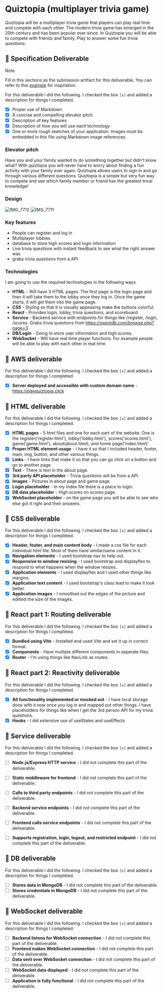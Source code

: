 # Quiztopia (multiplayer trivia game)


Quiztopia will be a multiplayer trivia game that players can play real time and compete with each other. The modern trivia game has emerged in the 20th century and has been popular ever since. In Quiztopia you will be able to compete with friends and family. Play to answer some fun trivia questions.

## 🚀 Specification Deliverable

> [!NOTE]
>  Fill in this sections as the submission artifact for this deliverable. You can refer to this [example](https://github.com/webprogramming260/startup-example/blob/main/README.md) for inspiration.

For this deliverable I did the following. I checked the box `[x]` and added a description for things I completed.

- [x] Proper use of Markdown
- [x] A concise and compelling elevator pitch
- [x] Description of key features
- [x] Description of how you will use each technology
- [x] One or more rough sketches of your application. Images must be embedded in this file using Markdown image references.

### Elevator pitch

Have you and your family wanted to do something together but didn't know what? With quiztopia you will never have to worry about finding a fun activity with your family ever again. Quiztopia allows users to sign in and go through various different questions. Quiztopia is a simple but very fun way to compete and see which family member or friend has the greatest trivai knowledge!

### Design
![IMG_7712](https://github.com/user-attachments/assets/2d86469a-5413-40d2-baae-5370ce5ba323)
![IMG_7711](https://github.com/user-attachments/assets/c81d2cf5-6cbb-4a46-a964-0a6b6fe4e861)

### Key features

- People can register and log in
- Multiplayer lobbies
- database to store high scores and login information
- Live trivia questions with instant feedback to see what the right answer was
- grabs trivia questions from a API

### Technologies

I am going to use the required technologies in the following ways.

- **HTML** - Will have 3 HTML pages. The first page is the login page and then it will take them to the lobby once they log in. Once the game starts, it will get them into the game page. 
- **CSS** - Styling so that it is visually appeasing make the buttons colorful. 
- **React** - Provides login, lobby, trivia questions, and scoreboard.
- **Service** - Backend service with endpoints for things like /register, /login, /scores. Grabs trivia questions from https://opentdb.com/browse.php?page=3
- **DB/Login** - Going to store user information and high scores. 
- **WebSocket** - Will have real time player functions. For example people will be able to play with each other in real time. 

## 🚀 AWS deliverable

For this deliverable I did the following. I checked the box `[x]` and added a description for things I completed.

- [x] **Server deployed and accessible with custom domain name** - https://playquiztopia.click

## 🚀 HTML deliverable

For this deliverable I did the following. I checked the box `[x]` and added a description for things I completed.

- [x] **HTML pages** - 5 html files and one for each part of the website. One is the register('register.html'), lobby('lobby.html'), scores('scores.html'), game('game.html'), about(about.html), and home page('index.html)'.
- [x] **Proper HTML element usage** - I have it so that I included header, footer, main, img, button, and other various things. 
- [x] **Links** - I have links that make it so that you can go click on a button and go to another page
- [X] **Text** - There is text in the about page.
- [X] **3rd party API placeholder** - Trivia questions will be from a API.
- [X] **Images** - Pictures in about page and game page. 
- [x] **Login placeholder** - In my Index file there is a place to login.
- [x] **DB data placeholder** - High scores on scores page.
- [x] **WebSocket placeholder** - on the game page you will be able to see who else got it right and their answers. 

## 🚀 CSS deliverable

For this deliverable I did the following. I checked the box `[x]` and added a description for things I completed.

- [x] **Header, footer, and main content body** - I made a css file for each individual html file. Most of them have similar/same content in it.
- [x] **Navigation elements** - I used bootstrap nav to help out.    
- [x] **Responsive to window resizing** - I used bootstrap and displayflex to respond to what happens when the window resizes.
- [x] **Application elements** - I used displayflex and I used other things like margins.
- [x] **Application text content** - I used bootstrap's class lead to make it look better. 
- [x] **Application images** - I smoothed out the edges of the picture and editted the size of the images.
## 🚀 React part 1: Routing deliverable

For this deliverable I did the following. I checked the box `[x]` and added a description for things I completed.

- [x] **Bundled using Vite** - Installed and used Vite and set it up in correct format. 
- [x] **Components** - Have multiple different components in seperate files. 
- [x] **Router** - I'm using things like NavLink as routes.

## 🚀 React part 2: Reactivity deliverable

For this deliverable I did the following. I checked the box `[x]` and added a description for things I completed.

- [x] **All functionality implemented or mocked out** - I have local storage done with it now once you log in and mapped out other things. I have placeholders for things like when I get the 3rd person API for my trivia questions. 
- [x] **Hooks** - I did extensive use of useStates and useEffects 

## 🚀 Service deliverable

For this deliverable I did the following. I checked the box `[x]` and added a description for things I completed.

- [ ] **Node.js/Express HTTP service** - I did not complete this part of the deliverable.
- [ ] **Static middleware for frontend** - I did not complete this part of the deliverable.
- [ ] **Calls to third party endpoints** - I did not complete this part of the deliverable.
- [ ] **Backend service endpoints** - I did not complete this part of the deliverable.
- [ ] **Frontend calls service endpoints** - I did not complete this part of the deliverable.
- [ ] **Supports registration, login, logout, and restricted endpoint** - I did not complete this part of the deliverable.


## 🚀 DB deliverable

For this deliverable I did the following. I checked the box `[x]` and added a description for things I completed.

- [ ] **Stores data in MongoDB** - I did not complete this part of the deliverable.
- [ ] **Stores credentials in MongoDB** - I did not complete this part of the deliverable.

## 🚀 WebSocket deliverable

For this deliverable I did the following. I checked the box `[x]` and added a description for things I completed.

- [ ] **Backend listens for WebSocket connection** - I did not complete this part of the deliverable.
- [ ] **Frontend makes WebSocket connection** - I did not complete this part of the deliverable.
- [ ] **Data sent over WebSocket connection** - I did not complete this part of the deliverable.
- [ ] **WebSocket data displayed** - I did not complete this part of the deliverable.
- [ ] **Application is fully functional** - I did not complete this part of the deliverable.
